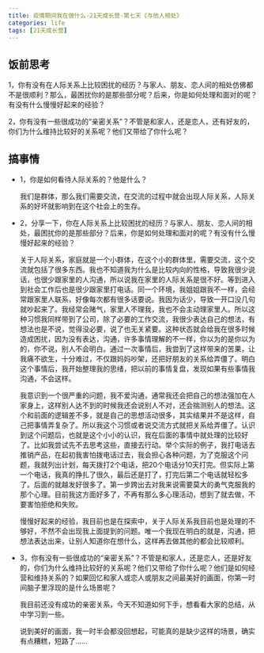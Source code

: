 ```yaml
---
title: 疫情期间我在做什么-21天成长营-第七天《与他人相处》
categories: life
tags: [21天成长营]
---
```


## 饭前思考

1，你有没有在人际关系上比较困扰的经历？与家人、朋友、恋人间的相处仿佛都不是很顺利？那么，最困扰你的是那些部分呢？后来，你是如何处理和面对的呢？有没有什么慢慢好起来的经验？


2，你有没有一些很成功的“亲密关系”？不管是和家人，还是恋人，还有好友的，你们为什么维持比较好的关系呢？他们又带给了你什么呢？


## 搞事情

- 1，你是如何看待人际关系的？他是什么？

    我们是群体，那么我们需要交流，在交流的过程中就会出现人际关系，人际关系的好坏就影响到在这个社会上的生存。


- 2，分享一下，你在人际关系上比较困扰的经历？与家人、朋友、恋人间的相处，最困扰你的是那些部分？后来，你是如何处理和面对的呢？有没有什么慢慢好起来的经验？

    关于人际关系，家庭就是一个小群体，在这个小的群体里，需要交流，这个交流就包括了很多东西。我也不知道我为什么是比较内向的性格，导致我很少说话，也很少跟家里的人沟通，所以说我在家里的人际关系是很不好。等到进入到社会工作后也是很少跟家里打电话。同一个环境，我姐姐跟我不一样，会经常跟家里人联系，好像每次都有很多话要说。我因为话少，导致一开口没几句就吵起来了。我经常会赌气，家里人不理我，我也不会主动理家里人。所以这种习惯我同样带到了公司，除了必要的工作交流，我很少表达自己的想法，有想法也是不说，觉得没必要，说了也无关紧要。这种状态就会给我在很多时候造成困扰，因为没有表达，沟通，许多事情理解的不一样，你以为的是你以为的，你不说，别人不会明白。通过一次事情后，我尝到了这样带来的苦果，让我痛不欲生，十分难过，不仅跟妈妈吵架，还把好朋友的关系给弄僵了。明白这个事情后，我开始整理我的思绪，把以前的事情复盘，发现如果有些事情我沟通，不会这样。

    我意识到一个很严重的问题，我不爱沟通，通常我还会把自己的想法强加在人家身上，这样别人达不到的时候我还会说别人不对，还会揣测别人的想法。这个和前面的逻辑差不多，就是自己的思想活动很多，其实结果并不是这样，自己把事情弄复杂了。所以我这个习惯或者说交流方式就把关系给弄僵了。认识到这个问题后，也就是这个小小的认识，我在后面的事情中就处理的比较好了。比如我尝试先不去思考这些，直接去行动。举个实际的例子，我打电话去推销产品，在起初我害怕拨电话过去，我会担心各种问题，为了克服这个问题，我就列出计划，每天拨打2个电话，把20个电话分10天打完。但实际上第一个电话，我真的挣扎了很久，最后还是打了，打完后第二个电话就轻松多了。后面的就越发好很多了。第一步跨出去对我来说需要莫大的勇气克服我的那个心理。目前我这方面好多了，不再有那么多心理活动，想到了就去做，不要害怕拒绝和失败。

    慢慢好起来的经验，我目前也是在探索中，关于人际关系我目前也是处理的不够好，不然不会出现我上面提到的问题。唯一个我现在明白的就是，沟通，把想法表达出来，让别人知道你在想什么，这样再去做其他的都会比较顺利。


- 3，你有没有一些很成功的“亲密关系”？不管是和家人，还是恋人，还是好友的，你们为什么维持比较好的关系呢？他们又带给了你什么呢？他们是如何经营和维持关系的？如果回忆和家人或恋人或朋友之间最美好的画面，你第一时间脑子里浮现的是什么场景呢？

    我目前还没有成功的亲密关系，今天不知道如何下手，想看看大家的总结，从中学习到一些。
    
    说到美好的画面，我一时半会都没回想起，可能真的是缺少这样的场景，确实有点糟糕，短路了……
